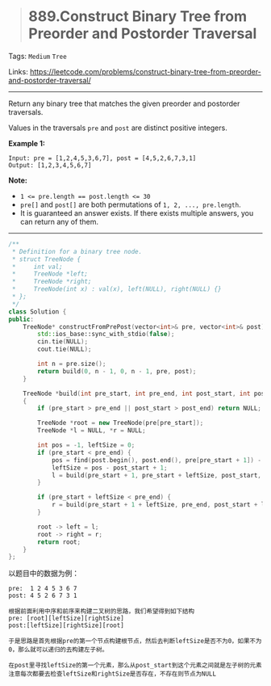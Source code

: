 > # 889.Construct Binary Tree from Preorder and Postorder Traversal

Tags: `Medium` `Tree`

Links: https://leetcode.com/problems/construct-binary-tree-from-preorder-and-postorder-traversal/

-----

Return any binary tree that matches the given preorder and postorder traversals.

Values in the traversals `pre` and `post` are distinct positive integers.

 

**Example 1:**

```
Input: pre = [1,2,4,5,3,6,7], post = [4,5,2,6,7,3,1]
Output: [1,2,3,4,5,6,7]
```

 

**Note:**

- `1 <= pre.length == post.length <= 30`
- `pre[]` and `post[]` are both permutations of `1, 2, ..., pre.length`.
- It is guaranteed an answer exists. If there exists multiple answers, you can return any of them.

------

```c++
/**
 * Definition for a binary tree node.
 * struct TreeNode {
 *     int val;
 *     TreeNode *left;
 *     TreeNode *right;
 *     TreeNode(int x) : val(x), left(NULL), right(NULL) {}
 * };
 */
class Solution {
public:
    TreeNode* constructFromPrePost(vector<int>& pre, vector<int>& post) {
        std::ios_base::sync_with_stdio(false);
	    cin.tie(NULL);
	    cout.tie(NULL);

        int n = pre.size();
        return build(0, n - 1, 0, n - 1, pre, post);
    }

    TreeNode *build(int pre_start, int pre_end, int post_start, int post_end, vector<int>& pre, vector<int>& post)
    {
        if (pre_start > pre_end || post_start > post_end) return NULL;

        TreeNode *root = new TreeNode(pre[pre_start]);
        TreeNode *l = NULL, *r = NULL;

        int pos = -1, leftSize = 0;
        if (pre_start < pre_end) {
            pos = find(post.begin(), post.end(), pre[pre_start + 1]) - post.begin();
            leftSize = pos - post_start + 1;
            l = build(pre_start + 1, pre_start + leftSize, post_start, post_start + leftSize - 1, pre, post);
        }

        if (pre_start + leftSize < pre_end) {
            r = build(pre_start + 1 + leftSize, pre_end, post_start + leftSize, post_end - 1, pre, post);
        }

        root -> left = l;
        root -> right = r;
        return root;
    }
};
```

以题目中的数据为例：

```
pre:  1 2 4 5 3 6 7
post: 4 5 2 6 7 3 1

根据前面利用中序和前序来构建二叉树的思路，我们希望得到如下结构
pre: [root][leftSize][rightSize]
post:[leftSize][rightSize][root]

于是思路是首先根据pre的第一个节点构建根节点，然后去判断leftSize是否不为0，如果不为0，那么就可以递归的去构建左子树。

在post里寻找leftSize的第一个元素，那么从post_start到这个元素之间就是左子树的元素
注意每次都要去检查leftSize和rightSize是否存在，不存在则节点为NULL
```

